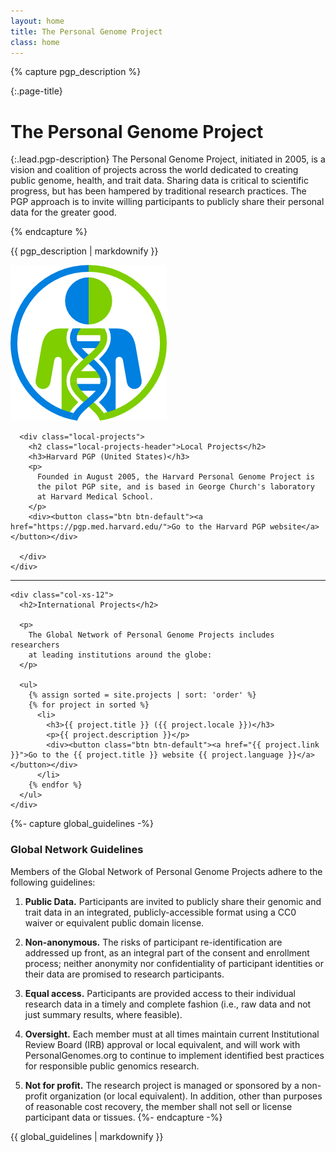 ```yaml
---
layout: home
title: The Personal Genome Project
class: home
---
```


<div class="container">
  <div class="row lead-row pgp-row-about">
    <div class="col-xs-12 col-sm-8 col-md-9 lead-div">
      <a id="about" class="anchor-offset"></a>
{% capture pgp_description %}

{:.page-title}
# The Personal Genome Project

{:.lead.pgp-description}
The Personal Genome Project, initiated in 2005, is a vision and coalition of projects across the world dedicated to creating public genome, health, and trait data. Sharing data is critical to scientific progress, but has been hampered by traditional research practices. The PGP approach is to invite willing participants to publicly share their personal data for the greater good.

{% endcapture %}

<a id="about" class="anchor-offset"></a>

{{ pgp_description | markdownify }}
    </div>
    <div class="col-xs-8 col-sm-3 col-md-3 lead-div logo-container">
      <img class="logo" src="assets/images/pgp-logo.png" alt="Curii logo - a figure within a circle. A double helix runs through the figure's core. The circle, body, and helix alternate between green and blue on both sides." longdesc="A figure within a circle. A double helix runs from the circle's bottom through the figure's core. The left side of the body is green, while the circle and face are blue. The right side of the body is blue, while the circle and face are green. Each helix maintains its color as it spirals through the figure's body.">
    </div>
  </div>
  <div class="row lead-row">
    <div class="local-projects-wrap col-xs-12 col-md-9 lead-div">

      <div class="local-projects">
        <h2 class="local-projects-header">Local Projects</h2>
        <h3>Harvard PGP (United States)</h3>
        <p>
          Founded in August 2005, the Harvard Personal Genome Project is
          the pilot PGP site, and is based in George Church's laboratory
          at Harvard Medical School.
        </p>
        <div><button class="btn btn-default"><a href="https://pgp.med.harvard.edu/">Go to the Harvard PGP website</a></button></div>

      </div>
    </div>
  </div>
  <hr>

  <div class="row">
    <a id="overview" class="anchor-offset"></a>

    <div class="col-xs-12">
      <h2>International Projects</h2>

      <p>
        The Global Network of Personal Genome Projects includes researchers
        at leading institutions around the globe:
      </p>

      <ul>
        {% assign sorted = site.projects | sort: 'order' %}
        {% for project in sorted %}
          <li>
            <h3>{{ project.title }} ({{ project.locale }})</h3>
            <p>{{ project.description }}</p>
            <div><button class="btn btn-default"><a href="{{ project.link }}">Go to the {{ project.title }} website {{ project.language }}</a></button></div>
          </li>
        {% endfor %}
      </ul>
    </div>

<div class="col-xs-12">
  <a id="guidelines" class="anchor-offset"></a>

{%- capture global_guidelines -%}

### Global Network Guidelines

Members of the Global Network of Personal Genome Projects adhere to the following guidelines:

1.  **Public Data.** Participants are invited to publicly share their genomic and trait data in an integrated, publicly-accessible format using a CC0 waiver or equivalent public domain license.

2.  **Non-anonymous.** The risks of participant re-identification are addressed up front, as an integral part of the consent and enrollment process; neither anonymity nor confidentiality of participant identities or their data are promised to research participants.

3.  **Equal access.** Participants are provided access to their individual research data in a timely and complete fashion (i.e., raw data and not just summary results, where feasible).
4.  **Oversight.** Each member must at all times maintain current Institutional Review Board (IRB) approval or local equivalent, and will work with PersonalGenomes.org to continue to implement identified best practices for responsible public genomics research.
5.  **Not for profit.** The research project is managed or sponsored by a non-profit organization (or local equivalent). In addition, other than purposes of reasonable cost recovery, the member shall not sell or license participant data or tissues.
{%- endcapture -%}

{{ global_guidelines | markdownify }}

</div> <!-- .col-xs-12 -->

</div> <!-- /#projects .row -->

</div>
